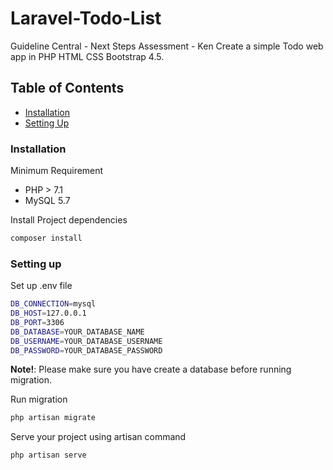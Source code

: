 # Laravel-Todo-List

Guideline Central - Next Steps Assessment - Ken
Create a simple Todo web app in PHP HTML CSS Bootstrap 4.5.

## Table of Contents

- [Installation](#installation)
- [Setting Up](#setting-up)

### Installation

Minimum Requirement

- PHP > 7.1
- MySQL 5.7


Install Project dependencies

```sh
composer install
```

### Setting up

Set up .env file

```sh
DB_CONNECTION=mysql
DB_HOST=127.0.0.1
DB_PORT=3306
DB_DATABASE=YOUR_DATABASE_NAME
DB_USERNAME=YOUR_DATABASE_USERNAME
DB_PASSWORD=YOUR_DATABASE_PASSWORD
```

**Note!**: Please make sure you have create a database before running migration.

Run migration

```sh
php artisan migrate
```

Serve your project using artisan command

```sh
php artisan serve
```
